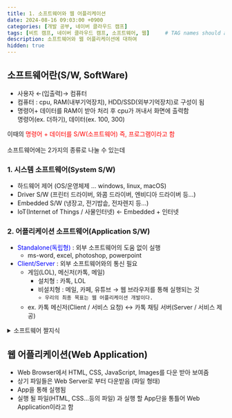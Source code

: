 ```yaml
---
title: 1. 소프트웨어와 웹 어플리케이션
date: 2024-08-16 09:03:00 +0900
categories: [개발 공부, 네이버 클라우드 캠프]
tags: [비트 캠프, 네이버 클라우드 캠프, 소프트웨어, 웹]     # TAG names should always be lowercase
description: 소프트웨어와 웹 어플리케이션에 대하여
hidden: true
---
```


## 소프트웨어란(S/W, SoftWare)

- 사용자 ←(입출력)→ 컴퓨터
- 컴퓨터 : cpu, RAM(내부기억장치), HDD/SSD(외부기억장치)로 구성이 됨
- 명령어+ 데이터를 RAM이 받아 처리 후 cpu가 꺼내서 화면에 출력함   
명령어(ex. 더하기), 데이터(ex. 100, 300)

이때의 <span style="color: red">명령어 + 데이터를 S/W(소프트웨어) 즉, 프로그램이라고 함</span>   
<br>
소프트웨어에는 2가지의 종류로 나눌 수 있는데

### 1. 시스템 소프트웨어(System S/W)

- 하드웨어 제어 (OS/운영체제 … windows, linux, macOS)
- Driver S/W (프린터 드라이버, 와콤 드라이버, 엔비디아 드라이버 등…)
- Embedded S/W (냉장고, 전기밥솥, 전자렌지 등…)
- IoT(Internet of Things / 사물인터넷) ← Embedded + 인터넷

### 2. 어플리케이션 소프트웨어(Application S/W)

- <span style="color: blue">Standalone(독립형)</span> : 외부 소프트웨어의 도움 없이 실행
    - ms-word, excel, photoshop, powerpoint
- <span style="color: blue">Client/Server</span> : 외부 소프트웨어와의 통신 필요
    - 게임(LOL), 메신저(카톡, 메일)
        - 설치형 : 카톡, LOL
        - 비설치형 : 메일, 카페, 유튜브 → 웹 브라우저를 통해 실행되는 것   
            `⭐ 우리의 최종 목표는 웹 어플리케이션 개발이다.`
    - ex. 카톡 메신저(Client / 서비스 요청) ↔ 카톡 채팅 서버(Server / 서비스 제공)

<details markdown=1>
<summary markdown="span"> 소프트웨어 짤지식</summary>

- RAM ←로딩  저장(파일형태)→HDD
- iOS → Unix 기반 , android → Linux 기반

</details>

## 웹 어플리케이션(Web Application)

- Web Browser에서 HTML, CSS, JavaScript, Images를 다운 받아 보여줌
- 상기 파일들은 Web Server로 부터 다운받음 (파일 형태)
- App을 통해 실행됨
- 실행 될 파일(HTML, CSS…등의 파일) 과 실행 할 App단을 통틀어 Web Application이라고 함

